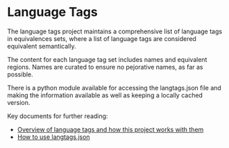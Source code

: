 # Language Tags

The language tags project maintains a comprehensive list of language tags
in equivalences sets, where a list of language tags are considered equivalent
semantically.

The content for each language tag set includes names and equivalent regions.
Names are curated to ensure no pejorative names, as far as possible.

There is a python module available for accessing the langtags.json file and
making the information available as well as keeping a locally cached version.

Key documents for further reading:

- [Overview of language tags and how this project works with them](doc/tagging.md)
- [How to use langtags.json](doc/langtags.md)


